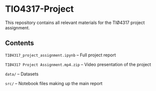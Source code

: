 # TIO4317-Project
This repository contains all relevant materials for the TIØ4317 project assignment.

## Contents

`TIØ4317_project_assignment.ipynb` – Full project report

`TIØ4317 Project Assignment.mp4.zip` – Video presentation of the project

`data/` – Datasets

`src/` – Notebook files making up the main report
